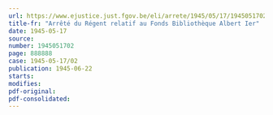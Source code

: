 ```yaml
---
url: https://www.ejustice.just.fgov.be/eli/arrete/1945/05/17/1945051702/justel
title-fr: "Arrêté du Régent relatif au Fonds Bibliothèque Albert Ier"
date: 1945-05-17
source:
number: 1945051702
page: 888888
case: 1945-05-17/02
publication: 1945-06-22
starts:
modifies:
pdf-original:
pdf-consolidated:
---
```


